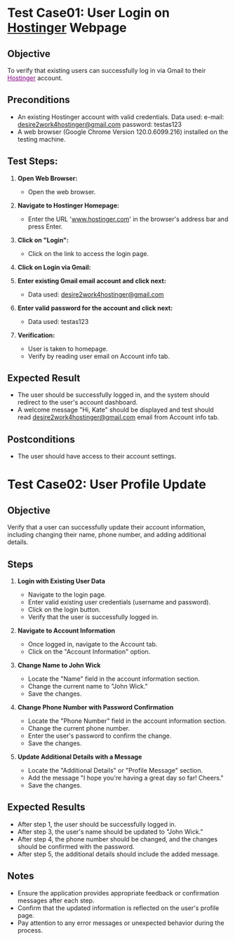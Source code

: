 # Test Case01: User Login on [Hostinger](https://www.hostinger.com/) Webpage

## Objective
To verify that existing users can successfully log in via Gmail to their <a href="https://www.hostinger.com/" style="color:purple;">Hostinger</a> account.

## Preconditions
- An existing Hostinger account with valid credentials.
  Data used: 
  e-mail: desire2work4hostinger@gmail.com
  password: testas123
- A web browser (Google Chrome Version 120.0.6099.216) installed on the testing machine.

## Test Steps:

1. **Open Web Browser:**
    - Open the web browser.

2. **Navigate to Hostinger Homepage:**
    - Enter the URL '<a href="https://www.hostinger.com/" style="color:purple;">www.hostinger.com</a>' in the browser's address bar and press Enter.

3. **Click on "Login":**
    - Click on the link to access the login page.

4. **Click on Login via Gmail:**

5. **Enter existing Gmail email account and click next:**
    - Data used: desire2work4hostinger@gmail.com

6. **Enter valid password for the account and click next:**
    - Data used: testas123

6. **Verification:**
    - User is taken to homepage.
    - Verify by reading user email on Account info tab.

## Expected Result
- The user should be successfully logged in, and the system should redirect to the user's account dashboard.
- A welcome message "Hi, Kate" should be displayed and test should read desire2work4hostinger@gmail.com email from
Account info tab.

## Postconditions
- The user should have access to their account settings.



# Test Case02: User Profile Update

## Objective
Verify that a user can successfully update their account information, including changing their name, phone number, and adding additional details.

## Steps

1. **Login with Existing User Data**
    - Navigate to the login page.
    - Enter valid existing user credentials (username and password).
    - Click on the login button.
    - Verify that the user is successfully logged in.

2. **Navigate to Account Information**
    - Once logged in, navigate to the Account tab.
    - Click on the "Account Information" option.

3. **Change Name to John Wick**
    - Locate the "Name" field in the account information section.
    - Change the current name to "John Wick."
    - Save the changes.

4. **Change Phone Number with Password Confirmation**
    - Locate the "Phone Number" field in the account information section.
    - Change the current phone number.
    - Enter the user's password to confirm the change.
    - Save the changes.

5. **Update Additional Details with a Message**
    - Locate the "Additional Details" or "Profile Message" section.
    - Add the message "I hope you're having a great day so far! Cheers."
    - Save the changes.

## Expected Results

- After step 1, the user should be successfully logged in.
- After step 3, the user's name should be updated to "John Wick."
- After step 4, the phone number should be changed, and the changes should be confirmed with the password.
- After step 5, the additional details should include the added message.

## Notes

- Ensure the application provides appropriate feedback or confirmation messages after each step.
- Confirm that the updated information is reflected on the user's profile page.
- Pay attention to any error messages or unexpected behavior during the process.


